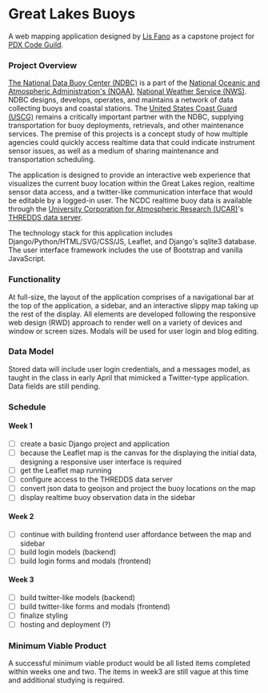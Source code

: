 # Great Lakes Buoys

A web mapping application designed by [Lis Fano](https://efano.github.io/) as a capstone project for [PDX Code Guild](https://pdxcodeguild.com/).

### Project Overview

[The National Data Buoy Center (NDBC)](https://www.ndbc.noaa.gov/) is a part of the [National Oceanic and Atmospheric Administration's (NOAA)](https://www.noaa.gov/), [National Weather Service (NWS)](https://www.weather.gov/). NDBC designs, develops, operates, and maintains a network of data collecting buoys and coastal stations. The [United States Coast Guard (USCG)](https://www.uscg.mil/) remains a critically important partner with the NDBC, supplying transportation for buoy deployments, retrievals, and other maintenance services. The premise of this projects is a concept study of how multiple agencies could quickly access realtime data that could indicate instrument sensor issues, as well as a medium of sharing maintenance and transportation scheduling.

The application is designed to provide an interactive web experience that visualizes the current buoy location within the Great Lakes region, realtime sensor data access, and a twitter-like communication interface that would be editable by a logged-in user. The NCDC realtime buoy data is available through the [University Corporation for Atmospheric Research (UCAR)](https://www.ucar.edu/)'s [THREDDS data server](https://unidata.github.io/python-training/workshop/Surface_Data/surface-data-with-siphon-and-metpy/#timeseries).

The technology stack for this application includes Django/Python/HTML/SVG/CSS/JS, Leaflet, and Django's sqlite3 database. The user interface framework includes the use of Bootstrap and vanilla JavaScript.

### Functionality

At full-size, the layout of the application comprises of a navigational bar at the top of the application, a sidebar, and an interactive slippy map taking up the rest of the display.  All elements are developed following the responsive web design (RWD) approach to render well on a variety of devices and window or screen sizes. Modals will be used for user login and blog editing.

### Data Model

Stored data will include user login credentials, and a messages model, as taught in the class in early April that mimicked a Twitter-type application. Data fields are still pending.

### Schedule

#### Week 1

- [ ] create a basic Django project and application
- [ ] because the Leaflet map is the canvas for the displaying the initial data, designing a responsive user interface is required
- [ ] get the Leaflet map running
- [ ] configure access to the THREDDS data server
- [ ] convert json data to geojson and project the buoy locations on the map
- [ ] display realtime buoy observation data in the sidebar

#### Week 2

- [ ] continue with building frontend user affordance between the map and sidebar
- [ ] build login models (backend)
- [ ] build login forms and modals (frontend)

#### Week 3

- [ ] build twitter-like models (backend)
- [ ] build twitter-like forms and modals (frontend)
- [ ] finalize styling
- [ ] hosting and deployment (?)

### Minimum Viable Product

A successful minimum viable product would be all listed items completed within weeks one and two. The items in week3 are still vague at this time and additional studying is required.
